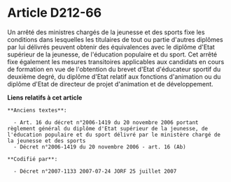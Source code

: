 # Article D212-66

Un arrêté des ministres chargés de la jeunesse et des sports fixe les conditions dans lesquelles les titulaires de tout ou
partie d'autres diplômes par lui délivrés peuvent obtenir des équivalences avec le diplôme d'Etat supérieur de la jeunesse,
de l'éducation populaire et du sport. Cet arrêté fixe également les mesures transitoires applicables aux candidats en cours
de formation en vue de l'obtention du brevet d'Etat d'éducateur sportif du deuxième degré, du diplôme d'Etat relatif aux
fonctions d'animation ou du diplôme d'Etat de directeur de projet d'animation et de développement.

**Liens relatifs à cet article**

	**Anciens textes**:

	  - Art. 16 du décret n°2006-1419 du 20 novembre 2006 portant règlement général du diplôme d'Etat supérieur de la jeunesse, de l'éducation populaire et du sport délivré par le ministère chargé de la jeunesse et des sports
	  - Décret n°2006-1419 du 20 novembre 2006 - art. 16 (Ab)

	**Codifié par**:

	  - Décret n°2007-1133 2007-07-24 JORF 25 juillet 2007
